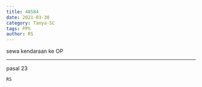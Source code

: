 ```yaml
---
title: 48584
date: 2021-03-30
category: Tanya-SC
tags: PPh
author: RS
---
```


sewa kendaraan ke OP

---

pasal 23

`RS`
